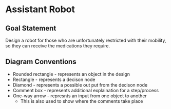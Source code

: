# Assistant Robot

## Goal Statement
Design a robot for those who are unfortunately restricted with their mobility, so they can receive the medications they require.

## Diagram Conventions
* Rounded rectangle - represents an object in the design
* Rectangle - represents a decison node
* Diamond - represents a possible out put from the decison node
* Comment box - represents additional explaination for a step/process
* One-way arrow - represnts an input from one object to another
  * This is also used to show where the comments take place
